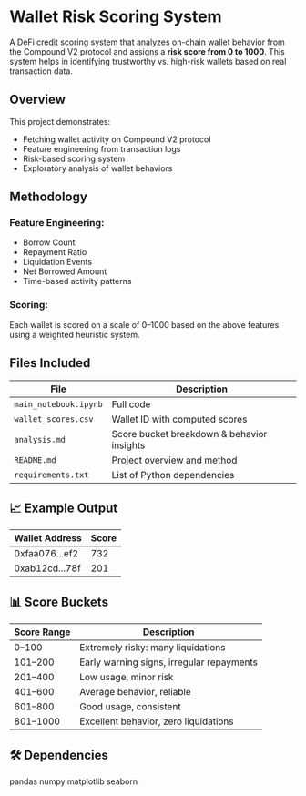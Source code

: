 # Wallet Risk Scoring System

A DeFi credit scoring system that analyzes on-chain wallet behavior from the Compound V2 protocol and assigns a **risk score from 0 to 1000**. This system helps in identifying trustworthy vs. high-risk wallets based on real transaction data.

## Overview

This project demonstrates:
- Fetching wallet activity on Compound V2 protocol
- Feature engineering from transaction logs
- Risk-based scoring system
- Exploratory analysis of wallet behaviors

## Methodology

### Feature Engineering:
- Borrow Count
- Repayment Ratio
- Liquidation Events
- Net Borrowed Amount
- Time-based activity patterns

### Scoring:
Each wallet is scored on a scale of 0–1000 based on the above features using a weighted heuristic system.

## Files Included

| File | Description |
|------|-------------|
| `main_notebook.ipynb` | Full code |
| `wallet_scores.csv` | Wallet ID with computed scores |
| `analysis.md` | Score bucket breakdown & behavior insights |
| `README.md` | Project overview and method |
| `requirements.txt` | List of Python dependencies |

## 📈 Example Output

| Wallet Address | Score |
|----------------|-------|
| 0xfaa076...ef2 | 732 |
| 0xab12cd...78f | 201 |

## 📊 Score Buckets

| Score Range | Description |
|-------------|-------------|
| 0–100       | Extremely risky: many liquidations |
| 101–200     | Early warning signs, irregular repayments |
| 201–400     | Low usage, minor risk |
| 401–600     | Average behavior, reliable |
| 601–800     | Good usage, consistent |
| 801–1000    | Excellent behavior, zero liquidations |

## 🛠️ Dependencies

pandas
numpy
matplotlib
seaborn


